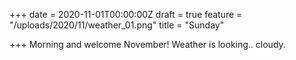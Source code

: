 +++
date = 2020-11-01T00:00:00Z
draft = true
feature = "/uploads/2020/11/weather_01.png"
title = "Sunday"

+++
Morning and welcome November! Weather is looking.. cloudy.